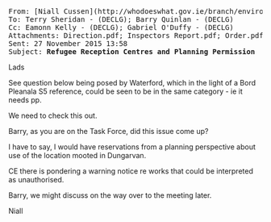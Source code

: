 <pre><tt>From: [Niall Cussen](http://whodoeswhat.gov.ie/branch/environment/programme_Management/niall-cussen/288/ "Principal Adviser - Planning")
To: Terry Sheridan - (DECLG); Barry Quinlan - (DECLG)
Cc: Eamonn Kelly - (DECLG); Gabriel O'Duffy - (DECLG)
Attachments: Direction.pdf; Inspectors Report.pdf; Order.pdf
Sent: 27 November 2015 13:58
Subject: <b>Refugee Reception Centres and Planning Permission</b></tt></pre>

Lads

See question below being posed by Waterford, which in the light of a Bord Pleanala S5 reference, could be seen to be in the same category - ie it needs pp.

We need to check this out.

Barry, as you are on the Task Force, did this issue come up?

I have to say, I would have reservations from a planning perspective about use of the location mooted in Dungarvan.

CE there is pondering a warning notice re works that could be interpreted as unauthorised.

Barry, we might discuss on the way over to the meeting later.

Niall

